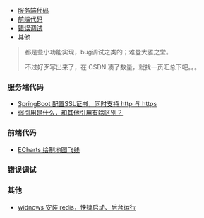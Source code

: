 <div class="catalog">

- [服务端代码](#t0)
- [前端代码](#t1)
- [错误调试](#t2)
- [其他](#t3)

</div>

> 都是些小功能实现，bug调试之类的；难登大雅之堂。
>
> 不过好歹写出来了，在 CSDN 凑了数量，就找一页汇总下吧。。。

### <span id="t0">服务端代码</span>

- <a href="https://blog.csdn.net/m0_46144826/article/details/107611359" target="_blank">SpringBoot 配置SSL证书，同时支持 http 与 https</a>
- <a href="https://shiva.blog.csdn.net/article/details/108246718" target="_blank">弱引用是什么，和其他引用有啥区别？</a>


### <span id="t1">前端代码</span>

- <a href="https://blog.csdn.net/m0_46144826/article/details/107435819" target="_blank">ECharts 绘制地图飞线</a>


### <span id="t2">错误调试</span>



### <span id="t3">其他</span>

- <a href="https://blog.csdn.net/m0_46144826/article/details/106825426" target="_blank">widnows 安装 redis，快捷启动、后台运行</a>
